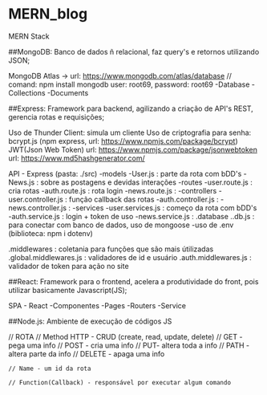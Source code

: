 # MERN_blog
 MERN Stack

##MongoDB:
 Banco de dados ñ relacional, faz query's e retornos utilizando JSON;

 MongoDB Atlas -> url: https://www.mongodb.com/atlas/database
 // comand: npm install mongodb
 user: root69, password: root69
 -Database
 -Collections
 -Documents

##Express:
 Framework para backend, agilizando a criação de API's REST, gerencia rotas e requisições;

 Uso de Thunder Client: simula um cliente
 Uso de criptografia para senha: bcrypt.js 
   (npm express, url: https://www.npmjs.com/package/bcrypt)
 JWT(Json Web Token) 
   url: https://www.npmjs.com/package/jsonwebtoken
   url: https://www.md5hashgenerator.com/


 API - Express (pasta: ./src)
 -models
    -User.js : parte da rota com bDD's
    -News.js : sobre as postagens e devidas interações
 -routes
    -user.route.js : cria rotas
    -auth.route.js : rota login
    -news.route.js : 
 -controllers
    -user.controller.js : função callback das rotas
    -auth.controller.js :
    -news.controller.js :
 -services
    -user.services.js : começo da rota com bDD's
    -auth.service.js : login + token de uso
    -news.service.js : 
 .database
    ..db.js : para conectar com banco de dados, uso de mongoose
      -uso de .env (biblioteca: npm i dotenv)

 .middlewares : coletania para funções que são mais útilizadas
    .global.middlewares.js : validadores de id e usuário
    .auth.middlewares.js : validador de token para ação no site

##React:
 Framework para o frontend, acelera a produtividade do front, pois utilizar basicamente Javascript(JS);

 SPA - React
 -Componentes
 -Pages
 -Routers
 -Service

##Node.js:
 Ambiente de execução de códigos JS


// ROTA
    // Method HTTP - CRUD (create, read, update, delete)
        // GET - pega uma info
        // POST - cria uma info
        // PUT- altera toda a info
        // PATH - altera parte da info
        // DELETE - apaga uma info

    // Name - um id da rota

    // Function(Callback) - responsável por executar algum comando
